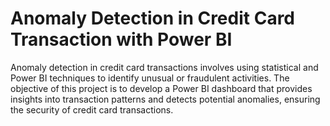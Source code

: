 # Anomaly Detection in Credit Card Transaction with Power BI
Anomaly detection in credit card transactions involves using statistical and Power BI
techniques to identify unusual or fraudulent activities. The objective of this project is to
develop a Power BI dashboard that provides insights into transaction patterns and
detects potential anomalies, ensuring the security of credit card transactions.
